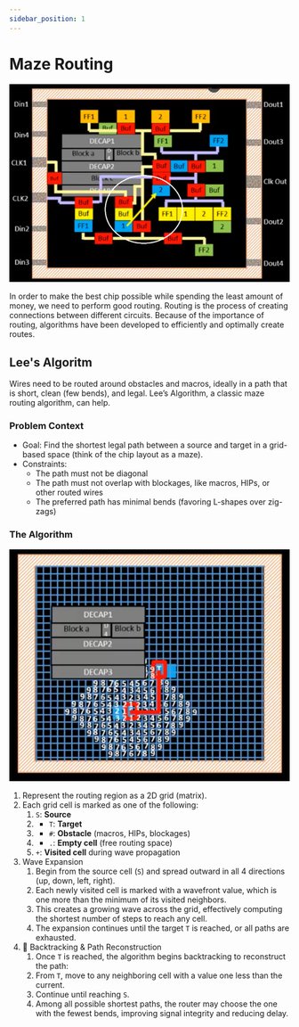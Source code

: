 ```yaml
---
sidebar_position: 1
---
```



# Maze Routing

![route task](./Maze-Routing-Images/route.png)

In order to make the best chip possible while spending the least amount of money, we need to perform good routing. Routing is the process of creating connections between different circuits. Because of the importance of routing, algorithms have been developed to efficiently and optimally create routes.

## Lee's Algoritm

Wires need to be routed around obstacles and macros, ideally in a path that is short, clean (few bends), and legal. Lee’s Algorithm, a classic maze routing algorithm, can help.

### Problem Context

* Goal: Find the shortest legal path between a source and target in a grid-based space (think of the chip layout as a maze).
* Constraints:
  * The path must not be diagonal
  * The path must not overlap with blockages, like macros, HIPs, or other routed wires
  * The preferred path has minimal bends (favoring L-shapes over zig-zags)

### The Algorithm

![complete route](./Maze-Routing-Images/complete-route.png)

1. Represent the routing region as a 2D grid (matrix).
2. Each grid cell is marked as one of the following:
   1. `S`: **Source**
   2. * `T`: **Target**
   3. * `#`: **Obstacle** (macros, HIPs, blockages)
   4. * `.`: **Empty cell** (free routing space)
   5. `+`: **Visited cell** during wave propagation
3. Wave Expansion
   1. Begin from the source cell (`S`) and spread outward in all 4 directions (up, down, left, right).
   2. Each newly visited cell is marked with a wavefront value, which is one more than the minimum of its visited neighbors.
   3. This creates a growing wave across the grid, effectively computing the shortest number of steps to reach any cell.
   4. The expansion continues until the target `T` is reached, or all paths are exhausted.
4. 🔁 Backtracking & Path Reconstruction
   1. Once `T` is reached, the algorithm begins backtracking to reconstruct the path:
   2. From `T`, move to any neighboring cell with a value one less than the current.
   3. Continue until reaching `S`.
   4. Among all possible shortest paths, the router may choose the one with the fewest bends, improving signal integrity and reducing delay.
